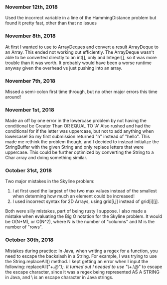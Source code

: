 ### November 12th, 2018
Used the incorrect variable in a line of the HammingDistance problem but found it pretty fast, other than that no issues

### November 8th, 2018
At first I wanted to use to ArrayDeques and convert a result ArrayDeque to an Array. This ended not working out efficiently.
The ArrayDeque wasn't able to be converted directly to an int[], only and Integer[], so it was more trouble than it was worth.
It probably would have been a worse runtime anyway given the overhead vs just pushing into an array.

### November 7th, 2018
Missed a semi-colon first time through, but no other major errors this time around!

### November 1st, 2018
Made an off by one error in the lowercase problem by not having the conditional be Greater Than OR EQUAL TO 'A'
Also rushed and had the conditional for if the letter was uppercase, but not to add anything when lowercase! So my first submission returned "h" instead of "hello".
This made me rethink the problem though, and I decided to instead initialize the StringBuffer with the given String and only replace letters that were uppercase.
This could be further optimized by converting the String to a Char array and doing something similar.

### October 31st, 2018
Two major mistakes in the Skyline problem: 

1) I at first used the largest of the two max values instead of the smallest when determing how much an element could be increased!
2) I used incorrect syntax for 2D Arrays, using grid[i,j] instead of grid[i][j].

Both were silly mistakes, part of being rusty I suppose.
I also made a mistake when evaluating the Big O notation for the Skyline problem. It would be O(N*M), or O(N^2), where N is the
number of "columns" and M is the number of "rows".

### October 30th, 2018
Mistakes during practice: In Java, when writing a regex for a function, you need to escape the backslash in a String.
For example, I was trying to use the String.replaceAll() method. I kept getting an error when I input
the following: replaceAll("\+.*\@");. It turned out I needed to use "\\+.*\\@" to escape the escape character, since
it was a regex being represented AS A STRING in Java, and \ is an escape character in Java strings. 
